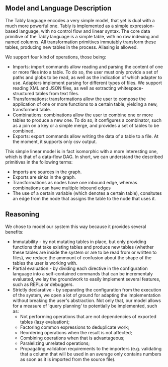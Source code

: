## Model and Language Description

The Tably language encodes a very simple model, that yet is dual with a much more powerful one.
Tably is implemented as a simple expression-based language, with no control flow and linear syntax.
The core data primitive of the Tably language is a simple table, with no row indexing and named columns.
All transformation primitives immutably transform these tables, producing new tables in the process.
Aliasing is allowed.

We support four kind of operations, those being:

 - Imports: import commands allow reading and parsing the content of one or more files into a table. To do so, the user must only provide a set of paths and globs to be read, as well as the indication of which adapter to use. Adapters implement parsing for different types of files. We support reading XML and JSON files, as well as extracting whitespace-structured tables from text files.
 - Transformations: transformations allow the user to compose the application of one or more functions to a certain table, yielding a new, transformed table.
 - Combinations: combinations allow the user to combine one or more tables to produce a new one. To do so, it configures a combinator, such as a join on a key or a simple merge, and provides a set of tables to be combined.
 - Exports: export commands allow writing the data of a table to a file. At the moment, it supports only csv output.

This simple linear model is in fact isomorphic with a more interesting one, which is that of a data-flow
DAG. In short, we can understand the described primitives in the following terms:

 - Imports are sources in the graph.
 - Exports are sinks in the graph.
 - Transformations as nodes have one inbound edge, whereas combinations can have multiple inbound edges
 - The use of a certain variable (which denotes a certain table), consitutes an edge from the node that assigns the table
 to the node that uses it.


## Reasoning

We chose to model our system this way because it provides several benefits:

- Immutability - by not mutating tables in place, but only providing functions that take existing
  tables and produce new tables (whether these tables are inside the system or are to be read from
  or written to files), we reduce the ammount of confusion about the shape of the tables the user
  is working with.
- Partial evaluation - by dividing each directive in the configuration language into a
  self-contained commands that can be incrementaly evaluated, we lay the groundwork to easily
  implement several features, such as REPLs or debuggers.
- Strictly declarative - by separating the configuration from the execution of the system, we open
  a lot of ground for adapting the implementation without breaking the user's abstraction. Not only
  that, our model allows for a measure of 'query planning' to potentially be implemented, such as:
  - Not performing operations that are not dependencies of exported tables (lazy evaluation);
  - Factoring common expressions to deduplicate work;
  - Reordering operations when the result is not affected;
  - Combining operations when that is advantageous;
  - Paralelizing unrelated operations;
  - Propagating validation requirements to the importers (e.g. validating that a column that will
    be used in an average only contains numbers as soon as it is imported from the source file).
